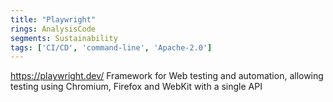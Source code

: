 ```yaml
---
title: "Playwright"
rings: AnalysisCode
segments: Sustainability
tags: ['CI/CD', 'command-line', 'Apache-2.0']
---
```

https://playwright.dev/
Framework for Web testing and automation, allowing testing using Chromium, Firefox and WebKit with a single API
